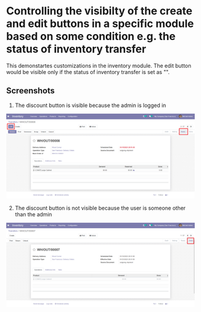 # Controlling the visibilty of the create and edit buttons in a specific module based on some condition e.g. the status of inventory transfer
This demonstartes customizations in the inventory module. The edit button would be visible only if the status of inventory transfer is set as "".

## Screenshots

1. The discount button is visible because the admin is logged in

<picture>
 <img alt="Screenshot1" src="https://raw.githubusercontent.com/ambientWave/Odoo-Frontend-Backend-Customization/modify-CreateAndEdit-ButtonsInUpperPanel/custom/modify-CreateAndEdit-ButtonsInUpperPanel.png">
</picture>

2. The discount button is not visible because the user is someone other than the admin

<picture>
 <img alt="Screenshot2" src="https://raw.githubusercontent.com/ambientWave/Odoo-Frontend-Backend-Customization/modify-CreateAndEdit-ButtonsInUpperPanel/custom/modify-CreateAndEdit-ButtonsInUpperPanel2.png">
</picture>
